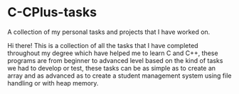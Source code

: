 # C-CPlus-tasks
A collection of my personal tasks and projects that I have worked on.

Hi there!
This is a collection of all the tasks that I have completed throughout my degree which have helped me to learn C and C++, 
these programs are from beginner to advanced level based on the kind of tasks we had to develop or test, 
these tasks can be as simple as to create an array 
and as advanced as to create a student management system using file handling or with heap memory.
